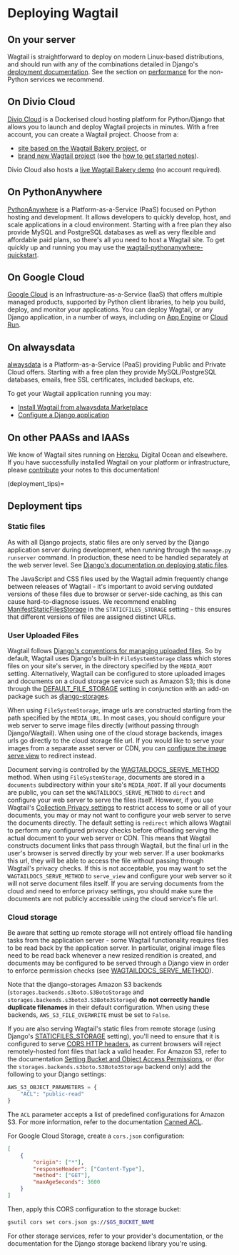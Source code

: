 # Deploying Wagtail

## On your server

Wagtail is straightforward to deploy on modern Linux-based distributions, and should run with any of the combinations detailed in Django's [deployment documentation](django:howto/deployment/index).
See the section on [performance](performance) for the non-Python services we recommend.

## On Divio Cloud

[Divio Cloud](https://www.divio.com/) is a Dockerised cloud hosting platform for Python/Django that allows you to launch and deploy Wagtail projects in minutes.
With a free account, you can create a Wagtail project. Choose from a:

-   [site based on the Wagtail Bakery project](https://www.divio.com/wagtail/), or
-   [brand new Wagtail project](https://control.divio.com/control/project/create) (see the [how to get started notes](https://docs.divio.com/en/latest/introduction/wagtail/)).

Divio Cloud also hosts a [live Wagtail Bakery demo](https://www.divio.com/wagtail/) (no account required).

## On PythonAnywhere

[PythonAnywhere](https://www.pythonanywhere.com/) is a Platform-as-a-Service (PaaS) focused on Python hosting and development.
It allows developers to quickly develop, host, and scale applications in a cloud environment.
Starting with a free plan they also provide MySQL and PostgreSQL databases as well as very flexible and affordable paid plans, so there's all you need to host a Wagtail site.
To get quickly up and running you may use the [wagtail-pythonanywhere-quickstart](https://github.com/texperience/wagtail-pythonanywhere-quickstart).

## On Google Cloud

[Google Cloud](https://cloud.google.com) is an Infrastructure-as-a-Service (IaaS) that offers multiple managed products, supported by Python client libraries, to help you build, deploy, and monitor your applications.
You can deploy Wagtail, or any Django application, in a number of ways, including on [App Engine](https://www.youtube.com/watch?v=uD9PTag2-PQ) or [Cloud Run](https://codelabs.developers.google.com/codelabs/cloud-run-wagtail/#0).

## On alwaysdata

[alwaysdata](https://www.alwaysdata.com/) is a Platform-as-a-Service (PaaS) providing Public and Private Cloud offers.
Starting with a free plan they provide MySQL/PostgreSQL databases, emails, free SSL certificates, included backups, etc.

To get your Wagtail application running you may:

-   [Install Wagtail from alwaysdata Marketplace](https://www.alwaysdata.com/en/marketplace/wagtail/)
-   [Configure a Django application](https://help.alwaysdata.com/en/languages/python/django/)

## On other PAASs and IAASs

We know of Wagtail sites running on [Heroku](https://spapas.github.io/2014/02/13/wagtail-tutorial/), Digital Ocean and elsewhere.
If you have successfully installed Wagtail on your platform or infrastructure, please [contribute](../contributing/index) your notes to this documentation!

(deployment_tips)=

## Deployment tips

### Static files

As with all Django projects, static files are only served by the Django application server during development, when running through the `manage.py runserver` command. In production, these need to be handled separately at the web server level.
See [Django's documentation on deploying static files](django:howto/static-files/deployment).

The JavaScript and CSS files used by the Wagtail admin frequently change between releases of Wagtail - it's important to avoid serving outdated versions of these files due to browser or server-side caching, as this can cause hard-to-diagnose issues.
We recommend enabling [ManifestStaticFilesStorage](django.contrib.staticfiles.storage.ManifestStaticFilesStorage) in the `STATICFILES_STORAGE` setting - this ensures that different versions of files are assigned distinct URLs.

### User Uploaded Files

Wagtail follows [Django's conventions for managing uploaded files](django:topics/files).
So by default, Wagtail uses Django's built-in `FileSystemStorage` class which stores files on your site's server, in the directory specified by the `MEDIA_ROOT` setting.
Alternatively, Wagtail can be configured to store uploaded images and documents on a cloud storage service such as Amazon S3;
this is done through the [DEFAULT_FILE_STORAGE](https://docs.djangoproject.com/en/stable/ref/settings/#std:setting-DEFAULT_FILE_STORAGE)
setting in conjunction with an add-on package such as [django-storages](https://django-storages.readthedocs.io/).

When using `FileSystemStorage`, image urls are constructed starting from the path specified by the `MEDIA_URL`.
In most cases, you should configure your web server to serve image files directly (without passing through Django/Wagtail).
When using one of the cloud storage backends, images urls go directly to the cloud storage file url.
If you would like to serve your images from a separate asset server or CDN, you can [configure the image serve view](image_serve_view_redirect_action) to redirect instead.

Document serving is controlled by the [WAGTAILDOCS_SERVE_METHOD](wagtaildocs_serve_method) method.
When using `FileSystemStorage`, documents are stored in a `documents` subdirectory within your site's `MEDIA_ROOT`.
If all your documents are public, you can set the `WAGTAILDOCS_SERVE_METHOD` to `direct` and configure your web server to serve the files itself.
However, if you use Wagtail's [Collection Privacy settings](collection_privacy_settings) to restrict access to some or all of your documents, you may or may not want to configure your web server to serve the documents directly.
The default setting is `redirect` which allows Wagtail to perform any configured privacy checks before offloading serving the actual document to your web server or CDN.
This means that Wagtail constructs document links that pass through Wagtail, but the final url in the user's browser is served directly by your web server.
If a user bookmarks this url, they will be able to access the file without passing through Wagtail's privacy checks.
If this is not acceptable, you may want to set the `WAGTAILDOCS_SERVE_METHOD` to `serve_view` and configure your web server so it will not serve document files itself.
If you are serving documents from the cloud and need to enforce privacy settings, you should make sure the documents are not publicly accessible using the cloud service's file url.

### Cloud storage

Be aware that setting up remote storage will not entirely offload file handling tasks from the application server - some Wagtail functionality requires files to be read back by the application server.
In particular, original image files need to be read back whenever a new resized rendition is created, and documents may be configured to be served through a Django view in order to enforce permission checks (see [WAGTAILDOCS_SERVE_METHOD](wagtaildocs_serve_method)).

Note that the django-storages Amazon S3 backends (`storages.backends.s3boto.S3BotoStorage` and `storages.backends.s3boto3.S3Boto3Storage`) **do not correctly handle duplicate filenames** in their default configuration. When using these backends, `AWS_S3_FILE_OVERWRITE` must be set to `False`.

If you are also serving Wagtail's static files from remote storage (using Django's [STATICFILES_STORAGE](https://docs.djangoproject.com/en/stable/ref/settings/#std:setting-STATICFILES_STORAGE) setting), you'll need to ensure that it is configured to serve [CORS HTTP headers](https://developer.mozilla.org/en-US/docs/Web/HTTP/CORS), as current browsers will reject remotely-hosted font files that lack a valid header. For Amazon S3, refer to the documentation [Setting Bucket and Object Access Permissions](https://docs.aws.amazon.com/AmazonS3/latest/user-guide/set-permissions.html), or (for the `storages.backends.s3boto.S3Boto3Storage` backend only) add the following to your Django settings:

```python
AWS_S3_OBJECT_PARAMETERS = {
    "ACL": "public-read"
}
```

The `ACL` parameter accepts a list of predefined configurations for Amazon S3. For more information, refer to the documentation [Canned ACL](https://docs.aws.amazon.com/AmazonS3/latest/dev/acl-overview.html#canned-acl).

For Google Cloud Storage, create a `cors.json` configuration:

```json
[
    {
        "origin": ["*"],
        "responseHeader": ["Content-Type"],
        "method": ["GET"],
        "maxAgeSeconds": 3600
    }
]
```

Then, apply this CORS configuration to the storage bucket:

```sh
gsutil cors set cors.json gs://$GS_BUCKET_NAME
```

For other storage services, refer to your provider's documentation, or the documentation for the Django storage backend library you're using.

